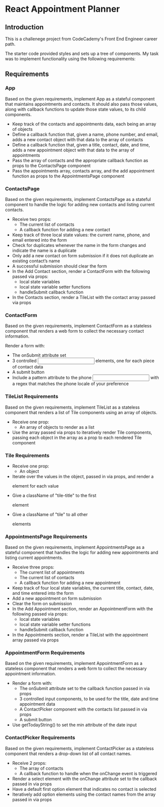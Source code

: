 # React Appointment Planner

## Introduction

This is a challenege project from CodeCademy's Front End Engineer career path.

The starter code provided styles and sets up a tree of components. My task was to implement functionality using the following requirements:

## Requirements

### App

Based on the given requirements, implement App as a stateful component that maintains appointments and contacts. It should also pass those values, along with callback functions to update those state values, to its child components.

- Keep track of the contacts and appointments data, each being an array of objects
- Define a callback function that, given a name, phone number, and email, adds a new contact object with that data to the array of contacts
- Define a callback function that, given a title, contact, date, and time, adds a new appointment object with that data to the array of appointments
- Pass the array of contacts and the appropriate callback function as props to the ContactsPage component
- Pass the appointments array, contacts array, and the add appointment function as props to the AppointmentsPage component

### ContactsPage

Based on the given requirements, implement ContactsPage as a stateful component to handle the logic for adding new contacts and listing current contacts.

- Receive two props:
  - The current list of contacts
  - A callback function for adding a new contact
- Keep track of three local state values: the current name, phone, and email entered into the form
- Check for duplicates whenever the name in the form changes and indicate the name is a duplicate
- Only add a new contact on form submission if it does not duplicate an existing contact’s name
- A successful submission should clear the form
- In the Add Contact section, render a ContactForm with the following passed via props:
  - local state variables
  - local state variable setter functions
  - handleSubmit callback function
- In the Contacts section, render a TileList with the contact array passed via props

### ContactForm

Based on the given requirements, implement ContactForm as a stateless component that renders a web form to collect the necessary contact information.

Render a form with:
- The onSubmit attribute set
- 3 controlled <input> elements, one for each piece of contact data
- A submit button
- Include a pattern attribute to the phone <input> with a regex that matches the phone locale of your preference

### TileList Requirements

Based on the given requirements, implement TileList as a stateless component that renders a list of Tile components using an array of objects.

- Receive one prop:
  - An array of objects to render as a list
- Use the array passed via props to iteratively render Tile components, passing each object in the array as a prop to each rendered Tile component

### Tile Requirements

- Receive one prop:
  - An object
- Iterate over the values in the object, passed in via props, and render a <p> element for each value
- Give a className of "tile-title" to the first <p> element
- Give a className of "tile" to all other <p> elements

### AppointmentsPage Requirements

Based on the given requirements, implement AppointmentsPage as a stateful component that handles the logic for adding new appointments and listing current appointments.

- Receive three props:
  - The current list of appointments
  - The current list of contacts
  - A callback function for adding a new appointment
- Keep track of four local state variables, the current title, contact, date, and time entered into the form
- Add a new appointment on form submission
- Clear the form on submission
- In the Add Appointment section, render an AppointmentForm with the following passed via props:
  - local state variables
  - local state variable setter functions
  - handleSubmit callback function
- In the Appointments section, render a TileList with the appointment array passed via props

### AppointmentForm Requirements

Based on the given requirements, implement AppointmentForm as a stateless component that renders a web form to collect the necessary appointment information.

- Render a form with:
  - The onSubmit attribute set to the callback function passed in via props
  - 3 controlled input components, to be used for the title, date and time appointment data
  - A ContactPicker component with the contacts list passed in via props
  - A submit button
- Use getTodayString() to set the min attribute of the date input

### ContactPicker Requirements

Based on the given requirements, implement ContactPicker as a stateless component that renders a drop-down list of all contact names.

- Receive 2 props:
  - The array of contacts
  - A callback function to handle when the onChange event is triggered
- Render a select element with the onChange attribute set to the callback passed in via props
- Have a default first option element that indicates no contact is selected
- Iteratively add option elements using the contact names from the array passed in via props
